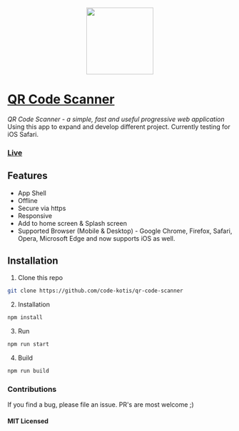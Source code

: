 ### <p align="center"><img width="150px" height="150px" src="https://raw.githubusercontent.com/code-kotis/qr-code-scanner/master/app/images/touch/android-chrome-192x192.png"></p>

# [QR Code Scanner](https://qrcodescan.in)

*QR Code Scanner - a simple, fast and useful progressive web application*
Using this app to expand and develop different project.
Currently testing for iOS Safari.

### [Live](https://qrcodescan.in)

## Features

  - App Shell
  - Offline
  - Secure via https
  - Responsive
  - Add to home screen & Splash screen
  - Supported Browser (Mobile & Desktop) - Google Chrome, Firefox, Safari, Opera, Microsoft Edge and now supports iOS as well.

## Installation

1. Clone this repo

  ```bash
  git clone https://github.com/code-kotis/qr-code-scanner
  ```

2. Installation

  ```bash
  npm install
  ```

3. Run

  ```bash
  npm run start
  ```

4. Build

  ```bash
  npm run build
  ```

### Contributions

If you find a bug, please file an issue. PR's are most welcome ;)

#### MIT Licensed
